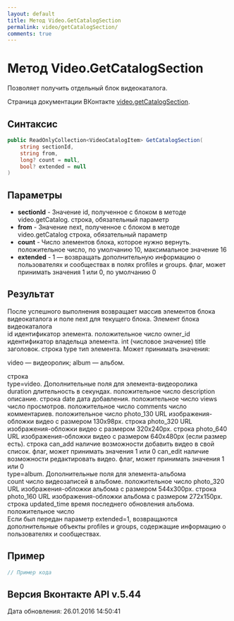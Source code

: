 ```yaml
---
layout: default
title: Метод Video.GetCatalogSection
permalink: video/getCatalogSection/
comments: true
---
```

# Метод Video.GetCatalogSection
Позволяет получить отдельный блок видеокаталога.

Страница документации ВКонтакте [video.getCatalogSection](https://vk.com/dev/video.getCatalogSection).
## Синтаксис
``` csharp
public ReadOnlyCollection<VideoCatalogItem> GetCatalogSection(
	string sectionId,
	string from,
	long? count = null,
	bool? extended = null
)
```

## Параметры
+ **sectionId** - Значение id, полученное с блоком в методе video.getCatalog. строка, обязательный параметр
+ **from** - Значение next, полученное с блоком в методе video.getCatalog строка, обязательный параметр
+ **count** - Число элементов блока, которое нужно вернуть. положительное число, по умолчанию 10, максимальное значение 16
+ **extended** - 1 — возвращать дополнительную информацию о пользователях и сообществах в полях profiles и groups. флаг, может принимать значения 1 или 0, по умолчанию 0

## Результат
После успешного выполнения возвращает массив элементов блока видеокаталога и поле next для текущего блока. 
Элемент блока видеокаталога  
id идентификатор элемента. 
 положительное число owner_id идентификатор владельца элемента. 
 int (числовое значение) title заголовок. 
 строка type тип элемента. Может принимать значения: 



video — видеоролик; 
album — альбом. 

 строка  
type=video. Дополнительные поля для элемента-видеоролика  
duration длительность в секундах. 
 положительное число description описание. 
 строка date дата добавления. 
 положительное число views число просмотров. 
 положительное число comments число комментариев. 
 положительное число photo_130 URL изображения-обложки видео с размером 130x98px. 
 строка photo_320 URL изображения-обложки видео с размером 320x240px. 
 строка photo_640 URL изображения-обложки видео с размером 640x480px (если размер есть). 
 строка can_add наличие возможности добавить видео в свой список. 
 флаг, может принимать значения 1 или 0 can_edit наличие возможности редактировать видео. 
 флаг, может принимать значения 1 или 0  
type=album. Дополнительные поля для элемента-альбома  
count число видеозаписей в альбоме. 
 положительное число photo_320 URL изображения-обложки альбома с размером 544x300px. 
 строка photo_160 URL изображения-обложки альбома с размером 272x150px. 
 строка updated_time время последнего обновления альбома. 
 положительное число  
Если был передан параметр extended=1, возвращаются дополнительные объекты profiles и groups, содержащие информацию о пользователях и сообществах.

## Пример
``` csharp
// Пример кода
```

## Версия Вконтакте API v.5.44
Дата обновления: 26.01.2016 14:50:41
